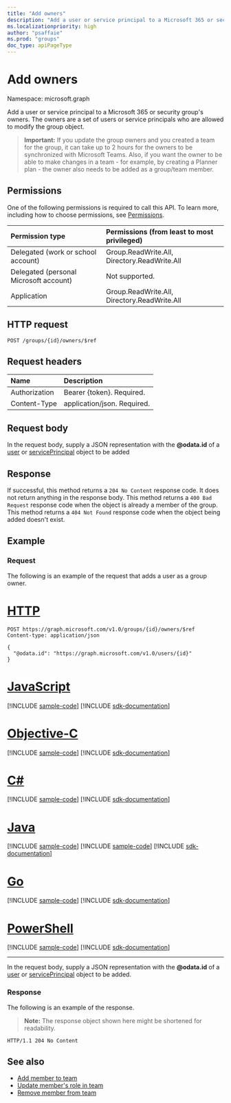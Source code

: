 ```yaml
---
title: "Add owners"
description: "Add a user or service principal to a Microsoft 365 or security group's owners. The owners are a set of users or service principals who are allowed to modify the group object."
ms.localizationpriority: high
author: "psaffaie"
ms.prod: "groups"
doc_type: apiPageType
---
```


# Add owners

Namespace: microsoft.graph

Add a user or service principal to a Microsoft 365 or security group's owners. The owners are a set of users or service principals who are allowed to modify the group object.

> **Important:** If you update the group owners and you created a team for the group, it can take up to 2 hours for the owners to be synchronized with Microsoft Teams. Also, if you want the owner to be able to make changes in a team - for example, by creating a Planner plan - the owner also needs to be added as a group/team member.

## Permissions

One of the following permissions is required to call this API. To learn more, including how to choose permissions, see [Permissions](/graph/permissions-reference).

| Permission type                        | Permissions (from least to most privileged)  |
| :------------------------------------- | :------------------------------------------- |
| Delegated (work or school account)     | Group.ReadWrite.All, Directory.ReadWrite.All |
| Delegated (personal Microsoft account) | Not supported.                               |
| Application                            | Group.ReadWrite.All, Directory.ReadWrite.All |

## HTTP request

<!-- { "blockType": "ignored" } -->

```http
POST /groups/{id}/owners/$ref
```

## Request headers

| Name          | Description                 |
| :------------ | :-------------------------- |
| Authorization | Bearer {token}. Required.   |
| Content-Type  | application/json. Required. |

## Request body

In the request body, supply a JSON representation with the **@odata.id** of a [user](../resources/user.md) or [servicePrincipal](../resources/serviceprincipal.md) object to be added

## Response

If successful, this method returns a `204 No Content` response code. It does not return anything in the response body. This method returns a `400 Bad Request` response code when the object is already a member of the group. This method returns a `404 Not Found` response code when the object being added doesn't exist.

## Example

### Request

The following is an example of the request that adds a user as a group owner.

# [HTTP](#tab/http)

<!-- {
  "blockType": "request",
  "name": "create_owner_from_group"
}-->

```http
POST https://graph.microsoft.com/v1.0/groups/{id}/owners/$ref
Content-type: application/json

{
  "@odata.id": "https://graph.microsoft.com/v1.0/users/{id}"
}
```

# [JavaScript](#tab/javascript)

[!INCLUDE [sample-code](../includes/snippets/javascript/create-owner-from-group-javascript-snippets.md)]
[!INCLUDE [sdk-documentation](../includes/snippets/snippets-sdk-documentation-link.md)]

# [Objective-C](#tab/objc)

[!INCLUDE [sample-code](../includes/snippets/objc/create-owner-from-group-objc-snippets.md)]
[!INCLUDE [sdk-documentation](../includes/snippets/snippets-sdk-documentation-link.md)]

# [C#](#tab/csharp)

[!INCLUDE [sample-code](../includes/snippets/csharp/create-owner-from-group-csharp-snippets.md)]
[!INCLUDE [sdk-documentation](../includes/snippets/snippets-sdk-documentation-link.md)]

# [Java](#tab/java)
[!INCLUDE [sample-code](../includes/snippets/java/create-owner-from-group-java-snippets.md)]
[!INCLUDE [sample-code](../includes/snippets/java/create-owner-from-group-java-snippets.md)]
[!INCLUDE [sdk-documentation](../includes/snippets/snippets-sdk-documentation-link.md)]

# [Go](#tab/go)

[!INCLUDE [sample-code](../includes/snippets/go/create-owner-from-group-go-snippets.md)]
[!INCLUDE [sdk-documentation](../includes/snippets/snippets-sdk-documentation-link.md)]

# [PowerShell](#tab/powershell)

[!INCLUDE [sample-code](../includes/snippets/powershell/create-owner-from-group-powershell-snippets.md)]
[!INCLUDE [sdk-documentation](../includes/snippets/snippets-sdk-documentation-link.md)]

---

In the request body, supply a JSON representation with the **@odata.id** of a [user](../resources/user.md) or [servicePrincipal](../resources/user.md) object to be added.

### Response

The following is an example of the response.

> **Note:** The response object shown here might be shortened for readability.

<!-- {
  "blockType": "response"
} -->

```http
HTTP/1.1 204 No Content
```

## See also

- [Add member to team](team-post-members.md)
- [Update member's role in team](team-update-members.md)
- [Remove member from team](team-delete-members.md)

<!-- uuid: 8fcb5dbc-d5aa-4681-8e31-b001d5168d79
2015-10-25 14:57:30 UTC -->
<!-- {
  "type": "#page.annotation",
  "description": "Create owner",
  "keywords": "",
  "section": "documentation",
  "tocPath": "",
  "suppressions": [
  ]
}-->

